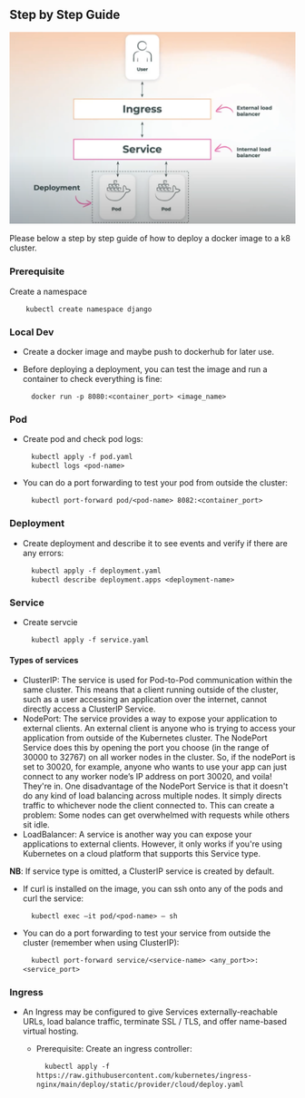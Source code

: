 ## Step by Step Guide
![k8 app component flow](k8-app-component-flow.png)

Please below a step by step guide of how to deploy a docker image to a k8 cluster.

### Prerequisite
Create a namespace

        kubectl create namespace django

### Local Dev
- Create a docker image and maybe push to dockerhub for later use.
- Before deploying a deployment, you can test the image and run a container to check everything is fine: 

        docker run -p 8080:<container_port> <image_name>

### Pod
- Create pod and check pod logs:

        kubectl apply -f pod.yaml
        kubectl logs <pod-name>
- You can do a port forwarding to test your pod from outside the cluster: 
    
        kubectl port-forward pod/<pod-name> 8082:<container_port>

### Deployment
- Create deployment and describe it to see events and verify if there are any errors: 

        kubectl apply -f deployment.yaml
        kubectl describe deployment.apps <deployment-name>

### Service
- Create servcie

        kubectl apply -f service.yaml
#### Types of services

- ClusterIP: The service is used for Pod-to-Pod communication within the same cluster. This means that a client running outside of the cluster, such as a user accessing an application over the internet, cannot directly access a ClusterIP Service.
- NodePort: The service provides a way to expose your application to external clients. An external client is anyone who is trying to access your application from outside of the Kubernetes cluster. The NodePort Service does this by opening the port you choose (in the range of 30000 to 32767) on all worker nodes in the cluster. So, if the nodePort is set to 30020, for example, anyone who wants to use your app can just connect to any worker node’s IP address on port 30020, and voila! They're in. One disadvantage of the NodePort Service is that it doesn't do any kind of load balancing across multiple nodes. It simply directs traffic to whichever node the client connected to. This can create a problem: Some nodes can get overwhelmed with requests while others sit idle.
- LoadBalancer: A service is another way you can expose your applications to external clients. However, it only works if you're using Kubernetes on a cloud platform that supports this Service type.

**NB**: If service type is omitted, a ClusterIP service is created by default.

- If curl is installed on the image, you can ssh onto any of the pods and curl the service: 

        kubectl exec –it pod/<pod-name> – sh
- You can do a port forwarding to test your service from outside the cluster (remember when using ClusterIP): 

        kubectl port-forward service/<service-name> <any_port>>:<service_port>

### Ingress
- An Ingress may be configured to give Services externally-reachable URLs, load balance traffic, terminate SSL / TLS, and offer name-based virtual hosting.
    - Prerequisite: Create an ingress controller:

            kubectl apply -f https://raw.githubusercontent.com/kubernetes/ingress-nginx/main/deploy/static/provider/cloud/deploy.yaml


